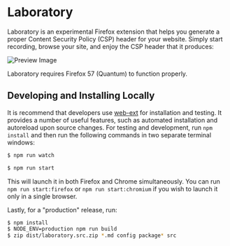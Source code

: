 Laboratory
==========

Laboratory is an experimental Firefox extension that helps you generate a proper Content Security Policy (CSP) header for your website.  Simply start recording, browse your site, and enjoy the CSP header that it produces:

![Preview Image](https://i.imgur.com/Ij1agqQ.png)

Laboratory requires Firefox 57 (Quantum) to function properly.

## Developing and Installing Locally

It is recommend that developers use [web-ext](https://github.com/mozilla/web-ext) for installation and testing.  It provides a number of useful features, such as automated installation and autoreload upon source changes. For testing and development, run `npm install` and then run the following commands in two separate terminal windows:

```bash
$ npm run watch
```

```bash
$ npm run start
```

This will launch it in both Firefox and Chrome simultaneously. You can run `npm run start:firefox` or `npm run start:chromium` if you wish to launch it only in a single browser.

Lastly, for a "production" release, run:

```bash
$ npm install
$ NODE_ENV=production npm run build
$ zip dist/laboratory.src.zip *.md config package* src
```
